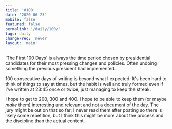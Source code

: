 ```yaml
---
title: '#100'
date: '2020-06-23'
mobile: false
featured: false
permalink: '/daily/100/'
tags: daily
changeFreq: 'never'
layout: 'main'
---
```


'The First 100 Days' is always the time period chosen by presidential candidates for their most pressing changes and policies. Often undoing something the previous president had implemented.

100 consecutive days of writing is beyond what I expected. It's been hard to think of things to say at times, but the habit is well and truly formed even if I've written at 23:45 once or twice, just managing to keep the streak.

I hope to get to 200, 300 and 400. I hope to be able to keep them (or maybe _make_ them) interesting and relevant and not a document of the day. The jury might be out on that so far; I never read them after posting so there is likely some repetition, but I think this might be more about the process and the discipline than the actual content.

